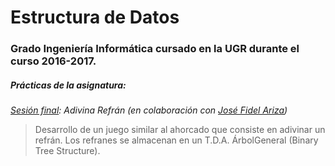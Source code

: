 # Estructura de Datos
### Grado Ingeniería Informática cursado en la UGR durante el curso 2016-2017.
##### Prácticas de la asignatura:
<dl>
  <dt><em><a href="https://github.com/juanjeeeh/UGR_Estructura-Datos/tree/master/P5/adivina">Sesión final</a>: Adivina Refrán (en colaboración con <a href="https://github.com/sefi97">José Fidel Ariza</a>)</em></dt>
  <blockquote>
      Desarrollo de un juego similar al ahorcado que consiste en adivinar un refrán.
      Los refranes se almacenan en un T.D.A. ÁrbolGeneral (Binary Tree Structure).
  </blockquote>
</dl>

